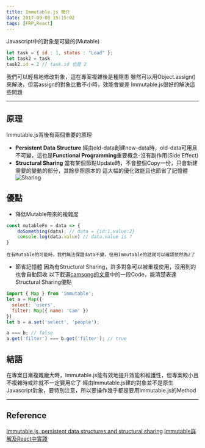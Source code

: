 ```yaml
---
title: Immutable.js 簡介
date: 2017-09-08 15:15:02
tags: [FRP,React]
---
```

Javascript中的對象是可變的(Mutable)
``` javascript
let task = { id : 1, status : "Load" };
let task2 = task
task2.id = 2 // task.id 也是 2
```
我們可以輕易地修改對象，這在專案複雜後是種隱患
雖然可以用Object.assign()來解決，但當assign的對象比數不小時，效能會變差
Immutable.js很好的解決這些問題
***
## 原理
Immutable.js背後有兩個重要的原理

* **Persistent Data Structure**
經由old-data創建new-data時，old-data可用且不可變，這也是**Functional Programming**重要概念-沒有副作用(Side Effect)
* **Structural Sharing**
當有某個節點Update時，不會整個Copy一份，只會新建需要的變動的部分，其餘參照原本的
這大幅的優化效能且也節省了記憶體
![Sharing](https://goo.gl/BdnHfB "取自「Immutable详解及React中实践」")

## 優點

* 降低Mutable帶來的複雜度
``` javascript
const mutableFn = data => {
    doSomething(data); // data = {id:1,value:2}
    console.log(data.value) // data.value is ?
}
```
    在有Mutable的可能時，我們無法保證data不變，但用Immutable的話就可以確認依然為2了

* 節省記憶體
因為有Structural Sharing，許多對象可以被重複使用，沒用到的也會自動回收
以下截選[camsong的文章](https://github.com/camsong/blog/issues/3)中的一段Code，能清楚表達Structural Sharing優點
``` javascript
import { Map } from 'immutable';
let a = Map({
  select: 'users',
  filter: Map({ name: 'Cam' })
})
let b = a.set('select', 'people');

a === b; // false
a.get('filter') === b.get('filter'); // true
```

## 結語
在專案日漸複雜龐大時，Immutable.js能有效地提升效能和維護性，但專案較小且不複雜時或許就不一定要用它了
經由Immutable.js建的對象並不是原生Javascript對象，要特別注意，所以要操作幾乎都是要用Immutable.js的Method
***
## Reference
[Immutable.js, persistent data structures and structural sharing](https://medium.com/@dtinth/immutable-js-persistent-data-structures-and-structural-sharing-6d163fbd73d2)
[Immutable詳解及React中實踐](https://github.com/camsong/blog/issues/3)

